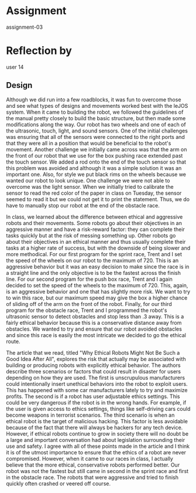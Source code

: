 # Assignment

assignment-03

# Reflection by

user 14

## Design

Although
we did run into a few roadblocks, it was fun to overcome those and see what types
of designs and movements worked best with the leJOS system. When it came to building
the robot, we followed the guidelines of the manual pretty closely to build the
basic structure, but then made some modifications along the way. Our robot has two
wheels and one of each of the ultrasonic, touch, light, and sound sensors. One of
the initial challenges was ensuring that all of the sensors were connected to the
right ports and that they were all in a position that would be beneficial to the
robot's movement. Another challenge we initially came across was that the arm on the
front of our robot that we use for the box pushing race extended past the touch sensor.
We added a rod onto the end of the touch sensor so that this problem was avoided and
although it was a simple solution it was an important one. Also, for style we put black rims
on the wheels because we wanted our robot to look unique. One challenge we were not
able to overcome was the light sensor. When we initially tried to calibrate the sensor
to read the red color of the paper in class on Tuesday, the sensor seemed to read it but
we could not get it to print the statement. Thus, we do have to manually stop our robot
at the end of the obstacle race.

In class, we learned about the difference between ethical and aggressive robots and their
movements. Some robots go about their objectives in an aggressive manner and have a risk-reward
factor: they can complete their tasks quickly but at the risk of messing something up. Other
robots go about their objectives in an ethical manner and thus usually complete their tasks
at a higher rate of success, but with the downside of being slower and more methodical. For
our first program for the sprint race, Trent and I set the speed of the wheels on our robot to
the maximum of 720. This is an aggressive behavior but it was an easy decision to make since the
race is in a straight line and the only objective is to be the fastest across the finish line.
For our second program for the push box race, Trent and I again decided to set the speed of the
wheels to the maximum of 720. This, again, is an aggressive behavior and one that has slightly
more risk. We want to try to win this race, but our maximum speed may give the box a higher chance
of sliding off of the arm on the front of the robot. Finally, for our third program for the
obstacle race, Trent and I programmed the robot's ultrasonic sensor to detect obstacles and stop
less than .3 away. This is a fairly ethical behavior because this is a conservative distance away
from obstacles. We wanted to try and ensure that our robot avoided obstacles and since this race
is easily the most intricate we decided to go the ethical route.

The article that we read, titled "Why Ethical Robots Might Not Be Such a Good Idea After All", explores the risk that actually may be associated with building or producing robots with explicitly ethical behavior. The authors describe three scenarios or factors that could result in disaster for users depending on how they are used. The first is unscrupulous manufacturers could intentionally insert unethical behaviors into the robot to exploit users. This has happened with some car manufacturers lately to try and maximize profits. The second is if a robot has user adjustable ethics settings. This could be very dangerous if the robot is in the wrong hands. For example, if the user is given access to ethics settings, things like self-driving cars could become weapons in terrorist scenarios. The third scenario is when an ethical robot is the target of malicious hacking. This factor is less avoidable because of the fact that there will always be hackers for any tech device. However, if ethical robots continue to grow in society there will no doubt be a large and important conversation had about legislation surrounding their use and safety. I agree with all of these points made in the article and I think it is of the utmost importance to ensure that the ethics of a robot are never compromised. However, when it came to our races in class, I actually believe that the more ethical, conservative robots performed better. Our robot was not the fastest but still came in second in the sprint race and first in the obstacle race. The robots that were aggressive and tried to finish quickly often crashed or veered off course.
